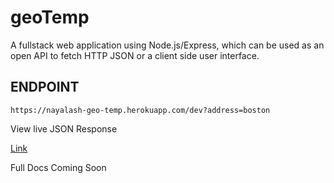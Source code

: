 # geoTemp
A fullstack web application using Node.js/Express, which can be used as an open API to fetch HTTP JSON or a client side user interface.


## ENDPOINT

```
https://nayalash-geo-temp.herokuapp.com/dev?address=boston
```

View live JSON Response

[Link](https://nayalash-geo-temp.herokuapp.com/dev?address=boston)


Full Docs Coming Soon
